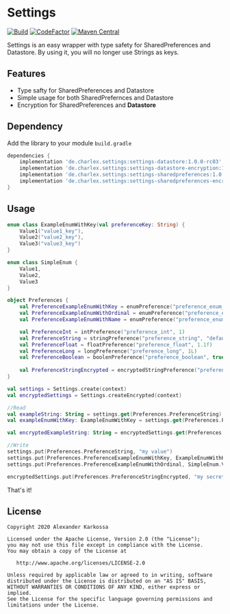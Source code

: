 # Settings

<a href="https://github.com/Ch4rl3x/Settings/actions?query=workflow%3ABuild"><img src="https://github.com/ch4rl3x/settings/actions/workflows/build.yml/badge.svg" alt="Build"></a>
<a href="https://www.codefactor.io/repository/github/ch4rl3x/settings"><img src="https://www.codefactor.io/repository/github/ch4rl3x/settings/badge" alt="CodeFactor" /></a>
<a href="https://repo1.maven.org/maven2/de/charlex/settings/settings-datastore/"><img src="https://img.shields.io/maven-central/v/de.charlex.settings/settings-datastore" alt="Maven Central" /></a>

Settings is an easy wrapper with type safety for SharedPreferences and Datastore. By using it, you will no longer use Strings as keys.


## Features

- Type safty for SharedPreferences and Datastore
- Simple usage for both SharedPrefernces and Datastore
- Encryption for SharedPreferences and **Datastore**

## Dependency

Add the library to your module `build.gradle`
```gradle
dependencies {
    implementation 'de.charlex.settings:settings-datastore:1.0.0-rc03'
    implementation 'de.charlex.settings:settings-datastore-encryption:1.0.0-rc03'
    implementation 'de.charlex.settings:settings-sharedpreferences:1.0.0-rc03'
    implementation 'de.charlex.settings:settings-sharedpreferences-encryption:1.0.0-rc03'
}
```

## Usage

```kotlin
enum class ExampleEnumWithKey(val preferenceKey: String) {
    Value1("value1_key"),
    Value2("value2_key"),
    Value3("value3_key")
}

enum class SimpleEnum {
    Value1,
    Value2,
    Value3
}
```

```kotlin
object Preferences {
    val PreferenceExampleEnumWithKey = enumPreference("preference_enum_with_key", ExampleEnumWithKey.Value2, ExampleEnumWithKey::preferenceKey)
    val PreferenceExampleEnumWithOrdinal = enumPreference("preference_enum_with_ordinal", SimpleEnum.Value2, SimpleEnum::ordinal)
    val PreferenceExampleEnumWithName = enumPreference("preference_enum_with_name", SimpleEnum.Value2, SimpleEnum::name)

    val PreferenceInt = intPreference("preference_int", 1)
    val PreferenceString = stringPreference("preference_string", "default")
    val PreferenceFloat = floatPreference("preference_float", 1.1f)
    val PreferenceLong = longPreference("preference_long", 1L)
    val PreferenceBoolean = boolenPreference("preference_boolean", true)
    
    val PreferenceStringEncrypted = encryptedStringPreference("preference_string_encrypted", "default")
}
```

```kotlin
val settings = Settings.create(context)
val encryptedSettings = Settings.createEncrypted(context)

//Read
val exampleString: String = settings.get(Preferences.PreferenceString)
val exampleEnumWithKey: ExampleEnumWithKey = settings.get(Preferences.PreferenceExampleEnumWithKey)

val encryptedExampleString: String = encryptedSettings.get(Preferences.PreferenceStringEncrypted)

//Write
settings.put(Preferences.PreferenceString, "my value")
settings.put(Preferences.PreferenceExampleEnumWithKey, ExampleEnumWithKey.Value1)
settings.put(Preferences.PreferenceExampleEnumWithOrdinal, SimpleEnum.Value1)

encryptedSettings.put(Preferences.PreferenceStringEncrypted, "my secrets")

```

That's it!

License
--------

    Copyright 2020 Alexander Karkossa

    Licensed under the Apache License, Version 2.0 (the "License");
    you may not use this file except in compliance with the License.
    You may obtain a copy of the License at

       http://www.apache.org/licenses/LICENSE-2.0

    Unless required by applicable law or agreed to in writing, software
    distributed under the License is distributed on an "AS IS" BASIS,
    WITHOUT WARRANTIES OR CONDITIONS OF ANY KIND, either express or implied.
    See the License for the specific language governing permissions and
    limitations under the License.
